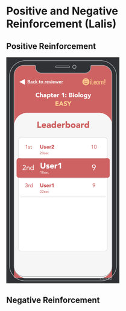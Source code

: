 # Positive and Negative Reinforcement (Lalis)

## Positive Reinforcement

<img src="../Images/leaderboard.png" width="300" height="600"/>

## Negative Reinforcement
